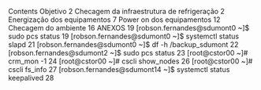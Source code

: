 Contents
Objetivo	2
Checagem da infraestrutura de refrigeração	2
Energização dos equipamentos	7
Power on dos equipamentos	12
Checagem do ambiente	16
ANEXOS	19
[robson.fernandes@sdumont0 ~]$ sudo pcs status	19
[robson.fernandes@sdumont0 ~]$ systemctl status slapd	21
[robson.fernandes@sdumont0 ~]$ df -h /backup_sdumont	22
[robson.fernandes@sdumont2 ~]$ sudo pcs status	23
[root@cstor00 ~]# crm_mon -1	24
[root@cstor00 ~]# cscli show_nodes	26
[root@cstor00 ~]# cscli fs_info	27
[robson.fernandes@sdumont14 ~]$ systemctl status keepalived	28

